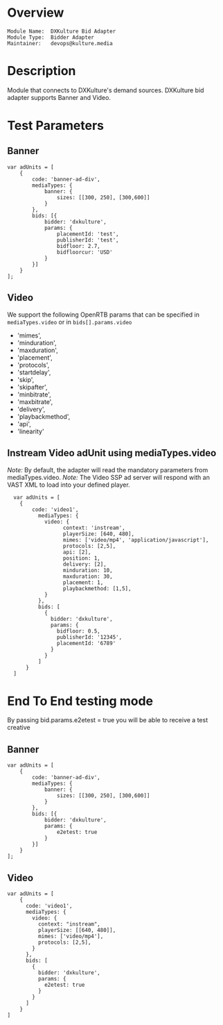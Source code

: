 # Overview

```
Module Name:  DXKulture Bid Adapter
Module Type:  Bidder Adapter
Maintainer:   devops@kulture.media
```

# Description

Module that connects to DXKulture's demand sources.
DXKulture bid adapter supports Banner and Video.


# Test Parameters

## Banner

```
var adUnits = [
    {
        code: 'banner-ad-div',
        mediaTypes: {
            banner: {
                sizes: [[300, 250], [300,600]]
            }
        },
        bids: [{
            bidder: 'dxkulture',
            params: {
                placementId: 'test',
                publisherId: 'test',
                bidfloor: 2.7,
                bidfloorcur: 'USD'
            }
        }]
    }
];
```

## Video

We support the following OpenRTB params that can be specified in `mediaTypes.video` or in `bids[].params.video`
- 'mimes',
- 'minduration',
- 'maxduration',
- 'placement',
- 'protocols',
- 'startdelay',
- 'skip',
- 'skipafter',
- 'minbitrate',
- 'maxbitrate',
- 'delivery',
- 'playbackmethod',
- 'api',
- 'linearity'


## Instream Video adUnit using mediaTypes.video
*Note:* By default, the adapter will read the mandatory parameters from mediaTypes.video.
*Note:* The Video SSP ad server will respond with an VAST XML to load into your defined player.
```
  var adUnits = [
    {
        code: 'video1',
          mediaTypes: {
            video: {
                  context: 'instream',
                  playerSize: [640, 480],
                  mimes: ['video/mp4', 'application/javascript'],
                  protocols: [2,5],
                  api: [2],
                  position: 1,
                  delivery: [2],
                  minduration: 10,
                  maxduration: 30,
                  placement: 1,
                  playbackmethod: [1,5],
            }
          },
          bids: [
            {
              bidder: 'dxkulture',
              params: {
                bidfloor: 0.5,
                publisherId: '12345',
                placementId: '6789'
              }
            }
          ]
      }
  ]
```

# End To End testing mode
By passing bid.params.e2etest = true you will be able to receive a test creative

## Banner
```
var adUnits = [
    {
        code: 'banner-ad-div',
        mediaTypes: {
            banner: {
                sizes: [[300, 250], [300,600]]
            }
        },
        bids: [{
            bidder: 'dxkulture',
            params: {
                e2etest: true
            }
        }]
    }
];
```

## Video
```
var adUnits = [
    {
      code: 'video1',
      mediaTypes: {
        video: {
          context: "instream",
          playerSize: [[640, 480]],
          mimes: ['video/mp4'],
          protocols: [2,5],
        }
      },
      bids: [
        {
          bidder: 'dxkulture',
          params: {
            e2etest: true
          }
        }
      ]
    }
]
```
